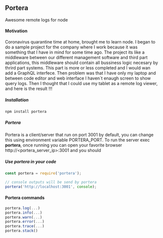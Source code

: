 ## Portera

Awesome remote logs for node

#### Motivation

Coronavirus quarantine time at home, brought me to learn node. I began to do a sample project for the company where I work because it was something that I have in mind for some time ago. The project its like a middleware between our different management software and third part applications, this middleware should contain all bussiness logic necesary by thrird part systems. This part is more or less completed and I would wan add a GraphQL interfece. Then problem was that I have only my laptop and between code editor and web interface I haven´t enaugh screen to show query logs. Then I thought that I could use my tablet as a remote log viewer, and here is the result !!!

##### Installation

`npm install portera`

##### Portera

Portera is a client/server that run on port 3001 by default, you can change this using environment variable PORTERA_PORT. To run the server exec **portera**, once running you can open your favorite browser http://<portera_server_ip>:3001 and you should

##### Use portera in your code

```js
const portera = require('portera');

// console outputs will be send by portera
portera('http://localhost:3001', console);
```

#### Portera commands

```js
portera.log(...)
portera.info(...)
portera.warn(...)
portera.error(...)
portera.trace(...)
portera.stack()
```
